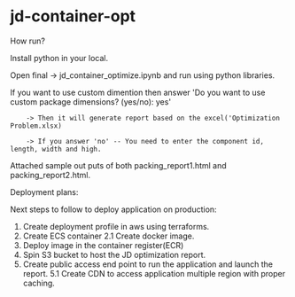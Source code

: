 # jd-container-opt

How run?

Install python in your local. 

Open final -> jd_container_optimize.ipynb and run using python libraries. 

 If you want to use custom dimention then answer 'Do you want to use custom package dimensions? (yes/no): yes'
 
        -> Then it will generate report based on the excel('Optimization Problem.xlsx)
        
        -> If you answer 'no' -- You need to enter the component id, length, width and high. 
		
Attached sample out puts of both packing_report1.html and packing_report2.html. 

Deployment plans:

Next steps to follow to deploy application on production:

1. Create deployment profile in aws using terraforms.
2. Create ECS container
     2.1 Create docker image. 
3. Deploy image in the container register(ECR)
4. Spin S3 bucket to host the JD optimization report. 
5. Create public access end point to run the application and launch the report. 
    5.1 Create CDN to access application multiple region with proper caching. 
	
